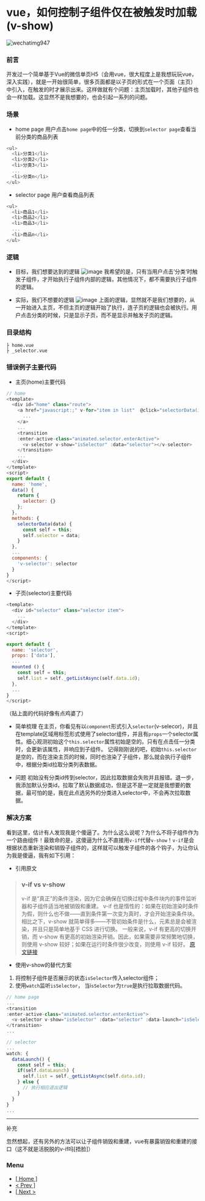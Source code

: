 # vue，如何控制子组件仅在被触发时加载(v-show)

![wechatimg947](https://user-images.githubusercontent.com/25907273/32830973-7dcd831c-c9bc-11e7-9ebd-2e038ddfb723.png)

### 前言
开发过一个简单基于Vue的微信单页H5（会用vue，很大程度上是我想玩玩vue，深入实践），就是一开始很简单，很多页面都是以子页的形式在一个页面（主页）中引入，在触发的时才展示出来。这样做就有个问题：主页加载时，其他子组件也会一样加载。这显然不是我想要的，也会引起一系列的问题。

### 场景
- home page
用户点击`home page`中的任一分类，切换到`selector page`查看当前分类的商品列表
```javascript
<ul>
  <li>分类1</li>
  <li>分类2</li>
  <li>分类3</li>
  ...
  <li>分类n</li>
</ul>
```

- selector page
用户查看商品列表
```javascript
<ul>
  <li>商品1</li>
  <li>商品2</li>
  <li>商品3</li>
  ...
  <li>商品n</li>
</ul>
```

### 逻辑
- 目标，我们想要达到的逻辑
![image](https://user-images.githubusercontent.com/25907273/32831330-9324a668-c9bd-11e7-8edb-ed42aad75d3e.png)
我希望的是，只有当用户点击’分类‘时触发子组件，才开始执行子组件内部的逻辑，其他情况下，都不需要执行子组件的逻辑。

- 实际，我们不想要的逻辑
![image](https://user-images.githubusercontent.com/25907273/32830934-6034a402-c9bc-11e7-8471-42adadf3f37f.png)
上面的逻辑，显然就不是我们想要的，从一开始进入主页，不但主页的逻辑开始了执行，连子页的逻辑也会被执行。用户点击分类的时候，只是显示子页，而不是显示并触发子页的逻辑。


### 目录结构
```
├ home.vue
├ _selector.vue
```

### 错误例子主要代码
- 主页(home)主要代码
```javascript
// home
<template>
  <div id="home" class="route">
    <a href="javascript:;" v-for="item in list"  @click="selectorData(item)">
      ...
    </a>
    ...
    <transition
    :enter-active-class="animated.selector.enterActive">
      <v-selector v-show="isSelector" :data="selector"></v-selector>
    </transition>
    ...
  </div>
</template>
<script>
export default {
  name: 'home',
  data() {
    return {
      selector: {}
    };
  },
  methods: {
    selectorData(data) {
      const self = this;
      self.selector = data;
    }
  },
  ...
  components: {
    'v-selector': selector
  }
}
</script>
```
- 子页(selector)主要代码
```javascript
<template>
  <div id="selector" class="selector item">
    ...
  </div>
</template>
<script>

export default {
  name: 'selector',
  props: ['data'],
  ...
  mounted () {
    const self = this;
    self.list = self._getListAsync(self.data.id);
  },
  ...
}
</script>
```
（贴上面的代码好像有点鸡婆了）

- 简单梳理
在主页，你看见有以`component`形式引入`selector`(v-selecor)，并且在template区域用标签形式使用了selector组件，并且有`props`一个selector属性。细心观测初始这个`this.selector`属性初始是空的。只有在点击任一分类时，会更新该属性，并响应到子组件。
记得刚刚说的吧，初始`this.selector`是空的，而在渲染主页的时候，同时也渲染了子组件，那么就会执行子组件中，根据分类id拉取分类列表数据。

- 问题
初始没有分类id传到selector，因此拉取数据会失败并且报错。退一步，我添加默认分类id，拉取了默认数据成功，但是这不是一定就是我想要的数据，最可怕的是，我在此点选另外的分类进入selector中，不会再次拉取数据。

### 解决方案
看到这里，估计有人发现我是个傻逼了。为什么这么说呢？为什么不将子组件作为一个路由组件！最致命的是，这傻逼为什么不直接用`v-if`代替`v-show`！`v-if`是会根据状态重新渲染和销毁子组件的，这样就可以触发子组件的各个钩子，为让你认为我是傻逼，我有如下引用：

- 引用原文
>### v-if vs v-show 
>v-if 是“真正”的条件渲染，因为它会确保在切换过程中条件块内的事件监听器和子组件适当地被销毁和重建。
v-if 也是惰性的：如果在初始渲染时条件为假，则什么也不做——直到条件第一次变为真时，才会开始渲染条件块。
相比之下，v-show 就简单得多——不管初始条件是什么，元素总是会被渲染，并且只是简单地基于 CSS 进行切换。
一般来说，v-if 有更高的切换开销，而 v-show 有更高的初始渲染开销。因此，如果需要非常频繁地切换，则使用 v-show 较好；如果在运行时条件很少改变，则使用 v-if 较好。
[原文链接](https://cn.vuejs.org/v2/guide/conditional.html#v-if-vs-v-show)

- 使用v-show的替代方案
1. 将控制子组件是否展示的状态`isSelector`传入selector组件；
2. 使用`watch`监听`isSelector`， 当i`sSelector`为`true`是执行拉取数据代码。

```javascript
// home page
...
<transition
:enter-active-class="animated.selector.enterActive">
  <v-selector v-show="isSelector" :data="selector" :data-launch="isSelector"></v-selector>
</transition>
...

// selector
...
watch: {
  dataLaunch() {
    const self = this;
    if(self.dataLaunch) {
      self.list = self._getListAsync(self.data.id);
    } else {
      // 执行相应退出逻辑
    }
  }
}
...
```

------------
补充

忽然想起，还有另外的方法可以让子组件销毁和重建，vue有暴露销毁和重建的接口（这不就是活脱脱的v-if吗[捂脸]）






### Menu
- [ [ Home ] ](https://issaxite.github.io)
- [ < Prev \] ](https://github.com/issaxite/issaxite.github.io/issues/60)
- [ \[ Next > ](https://github.com/issaxite/issaxite.github.io/issues/62)
